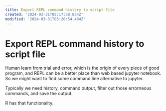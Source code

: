 ```yaml
---
title: Export REPL command history to script file
created: '2024-03-31T05:17:38.854Z'
modified: '2024-03-31T05:20:54.484Z'
---
```


# Export REPL command history to script file

Human learn from trial and error, which is the origin of every piece of good program, and REPL can be a better place than web based jupyter notebook. So we might want to find some command line alternative to jupyter.

Typically we need history, command output, filter out those errorneous commands, and save the output.

R has that functionality.

